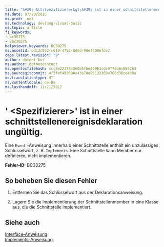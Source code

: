 ```yaml
---
title: "&#39; &lt;Spezifizierer&gt;&#39; ist in einer schnittstellenereignisdeklaration ungültig."
ms.date: 07/20/2015
ms.prod: .net
ms.technology: devlang-visual-basic
ms.topic: article
f1_keywords:
- bc30275
- vbc30275
helpviewer_keywords: BC30275
ms.assetid: bd12c952-c619-4753-8d6d-90ef4086fdc2
caps.latest.revision: "9"
author: dotnet-bot
ms.author: dotnetcontent
ms.openlocfilehash: ccc8e2217343e0b5fbe469b1cde0f7eb6c6853b3
ms.sourcegitcommit: 4f3fef493080a43e70e951223894768d36ce430a
ms.translationtype: MT
ms.contentlocale: de-DE
ms.lasthandoff: 11/21/2017
---
```

# <a name="39ltspecifiergt39-is-not-valid-on-an-interface-event-declaration"></a>&#39; &lt;Spezifizierer&gt;&#39; ist in einer schnittstellenereignisdeklaration ungültig.
Eine `Event` -Anweisung innerhalb einer Schnittstelle enthält ein unzulässiges Schlüsselwort, z. B. `Implements`. Eine Schnittstelle kann Member nur definieren, nicht implementieren.  
  
 **Fehler-ID:** BC30275  
  
## <a name="to-correct-this-error"></a>So beheben Sie diesen Fehler  
  
1.  Entfernen Sie das Schlüsselwort aus der Deklarationsanweisung.  
  
2.  Lagern Sie die Implementierung der Schnittstellenmember in eine Klasse aus, die die Schnittstelle implementiert.  
  
## <a name="see-also"></a>Siehe auch  
 [Interface-Anweisung](../../visual-basic/language-reference/statements/interface-statement.md)  
 [Implements-Anweisung](../../visual-basic/language-reference/statements/implements-statement.md)
